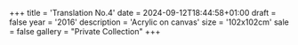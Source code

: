 +++
title = 'Translation No.4'
date = 2024-09-12T18:44:58+01:00
draft = false
year = '2016'
description = 'Acrylic on canvas'
size = '102x102cm'
sale = false
gallery = "Private Collection"
+++
